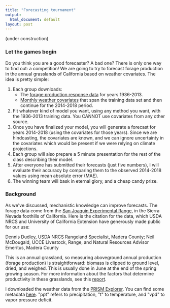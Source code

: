 ```yaml
---
title: "Forecasting tournament"
output:
  html_document: default
layout: post
---
```


(under construction)

### Let the games begin ###

Do you think you are a good forecaster? A bad one? There is only one way to find out:
a competition! We are going to try to forecast forage production in the annual
grasslands of California based on weather covariates. The idea is pretty simple: 

1. Each group downloads:
      + The [forage production response data](https://github.com/pbadler/forecasting-dynamics-course/blob/master/data/sanjoaquin_forage_train_set.csv) for years 1936-2013.
      + [Monthly weather covariates](https://github.com/pbadler/forecasting-dynamics-course/blob/master/data/tournament_prism_monthly.csv) that span the training data set 
and then continue for the 2014-2018 period.
2. Fit whatever kind of model you want, using any method you want, with 
the 1936-2013 training data. You CANNOT use covariates from any other source.
3. Once you have finalized your model, you will generate a forecast
for years 2014-2018 (using the covariates for those years). Since 
we are hindcasting, the covariates are known, and we can ignore uncertainty 
in the covariates which would be present if we were relying on climate projections.
4. Each group will also prepare a 5 minute presentation for the rest of the 
class describing their model.
5. After everyone has submitted their forecasts (just five numbers), 
I will evaluate their accuracy by comparing them to the observed 2014-2018
values using mean absolute error (MAE). 
6. The winning team will bask in eternal glory, and a cheap candy prize.

### Background ###

As we've discussed, mechanistic knowledge can improve forecasts. The forage
data come from the [San Joaquin Experimental Range](https://www.fs.fed.us/psw/ef/san_joaquin/), 
in the Sierra Nevada foothills 
of California. Here is the citation for the data, which USDA NRCS and 
University of California Extension have generously made public for our use:

Dennis Dudley, USDA NRCS Rangeland Specialist, Madera County; Neil McDougald, UCCE Livestock, 
Range, and Natural Resources Advisor Emeritus, Madera County

This is an annual grassland,
so measuring aboveground annual production (forage production) is straightforward:
biomass is clipped to ground level, dried, and weighed. This is usually done in June 
at the end of the spring growing season. For more information about the factors
that determine productivity in these grasslands, see this
[report](http://sfrec.ucanr.edu/files/183301.pdf).

I downloaded the weather data from the [PRISM Explorer](http://www.prism.oregonstate.edu/explorer/). You can find some
metadata [here](https://github.com/pbadler/forecasting-dynamics-course/blob/master/data/tournament_prism_notes.txt). "ppt" refers to precipitation, "t" to temperature,
and "vpd" to vapor pressure deficit.


